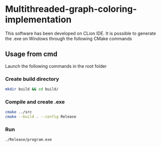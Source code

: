 # Multithreaded-graph-coloring-implementation


This software has been developed on CLion IDE.
It is possible to generate the .exe on Windows 
through the following CMake commands

## Usage from cmd

Launch the following commands in the root folder

### Create build directory

```bash
mkdir build && cd build/
```

### Compile and create .exe

```bash
cmake ../src
cmake --build . --config Release 

```

### Run

```bash
./Release/program.exe
```
